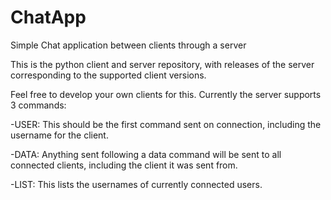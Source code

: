 # ChatApp
Simple Chat application between clients through a server

This is the python client and server repository, with releases of the server corresponding to the supported client versions.

Feel free to develop your own clients for this.  Currently the server supports 3 commands:

-USER: 
This should be the first command sent on connection, including the username for the client.

-DATA: 
Anything sent following a data command will be sent to all connected clients, including the client it was sent from.

-LIST: 
This lists the usernames of currently connected users.

